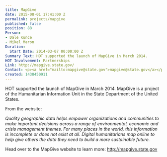 ```yaml
---
title: MapGive
date: 2015-08-01 17:41:00 Z
permalink: projects/mapgive
published: false
position: 88
Person:
- Dale Kunce
- Mikel Maron
Duration:
  Start Date: 2014-03-07 00:00:00 Z
Summary Text: HOT supported the launch of MapGive in March 2014.
HOT Involvement: Partnerships
Link: http://mapgive.state.gov/
Contact: <p><a href="mailto:mapgive@state.gov">mapgive@state.gov</a></p>
created: 1438450911
---
```


<p>HOT supported the launch of MapGive in March 2014. MapGive is a project of the Humanitarian Information Unit in the State Department of the United States.</p><p>From the website:</p><p><em>Quality geographic data helps empower organizations and communities to make important decisions across a range of environmental, economic and crisis management themes. For many places in the world, this information is incomplete or does not exist at all. Digital humanitarians map online to help give others the data they need to build a more sustainable future.</em></p><p>Head over to the MapGive website to learn more: <a href="http://mapgive.state.gov">http://mapgive.state.gov</a></p>
